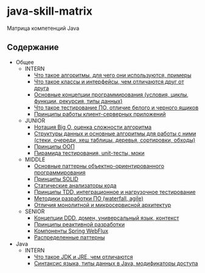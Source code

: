 # java-skill-matrix

Матрица компетенций Java

## Содержание

- Общее
    - INTERN
        - [Что такое алгоритмы, для чего они используются, примеры](Общее/INTERN/Что%20такое%20алгоритмы,%20для%20чего%20они%20используются,%20примеры.md)
        - [Что такое классы и интерфейсы, чем отличаются друг от друга](Общее/INTERN/Что%20такое%20классы%20и%20интерфейсы,%20чем%20отличаются%20друг%20от%20друга.md)
        - [Основные концепции программирования  (условия, циклы, функции, рекурсия, типы данных)](Общее/INTERN/Основные%20концепции%20программирования%20(условия,%20циклы,%20функции,%20рекурсия,%20типы%20данных).md)
        - [Что такое тестирование ПО, отличие белого и черного ящиков](Общее/INTERN/Что%20такое%20тестирование%20ПО,%20отличие%20белого%20и%20черного%20ящиков.md)
        - [Принципы работы клиент-серверных приложений](Общее/INTERN/Принципы%20работы%20клиент-серверных%20приложений.md)
    - JUNIOR
        - [Нотация Big O, оценка сложности алгоритма](Общее/JUNIOR/Нотация%20Big%20O,%20оценка%20сложности%20алгоритма.md)
        - [Структуры данных и основные алгоритмы для работы с ними (стеки, очереди, хеш таблицы, деревья, сортировки, обходы)](Общее/JUNIOR/Структуры%20данных%20и%20основные%20алгоритмы%20для%20работы%20с%20ними.%20Стеки,%20очереди,%20хеш%20таблицы,%20деревья,%20сортировки,%20обходы.md)
        - [Принципы ООП](Общее/JUNIOR/Принципы%20ООП.md)
        - [Пирамида тестирования, unit-тесты, моки](Общее/JUNIOR/Пирамида%20тестирования,%20unit-тесты,%20моки.md)
    - MIDDLE
        - [Основные паттерны объектно-ориентированного программирования](Общее/MIDDLE/Основные%20паттерны%20объектно-ориентированного%20программирования.md)
        - [Принципы SOLID](Общее/MIDDLE/Принципы%20SOLID.md)
        - [Статические анализаторы кода](Общее/MIDDLE/Статические%20анализаторы%20кода.md)
        - [Принципы TDD, интеграционное и нагрузочное тестирование](Общее/MIDDLE/Принципы%20TDD.md)
        - [Методики разработки ПО (waterfall, agile)](Общее/MIDDLE/Методики%20разработки%20ПО.md)
        - [Отличия монолитной и микросервисной архитектур](Общее/MIDDLE/Монолит%20и%20микросервисы.md)
    - SENIOR
        - [Концепции DDD, домен, универсальный язык, контекст](Общее/SENIOR/DDD.md)
        - [Принципы реактивной разработки](Общее/SENIOR/Реактивная%20разработка.md)
        - [Компоненты Spring WebFlux](Общее/SENIOR/Компоненты%20Spring%20WebFlux.md)
        - [Распределенные паттерны](Общее/SENIOR/Распределенные%20паттерны.md)
- Java
    - INTERN
        - [Что такое JDK и JRE, чем отличаются](Java/INTERN/JDK%20JRE.md)
        - [Синтаксис языка, типы данных в Java, модификаторы доступа](Java/INTERN/Синтаксис%20Java.md)